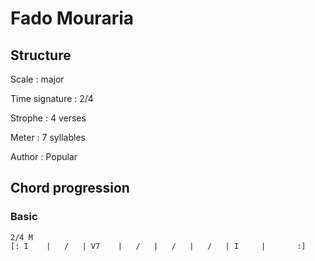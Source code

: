 # Fado Mouraria

## Structure

Scale
:   major

Time signature
:   2/4

Strophe
:   4 verses

Meter
:   7 syllables

Author
:   Popular

## Chord progression

### Basic

```none
2/4 M
[: I    |   /   | V7    |   /   |   /   |   /   | I     |       :]
```

<!--
vim:syntax=markdown:sw=4:ts=4:et
-->
